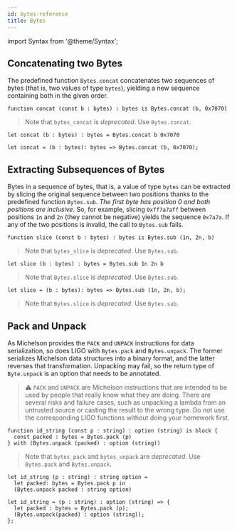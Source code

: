 ```yaml
---
id: bytes-reference
title: Bytes
---
```


import Syntax from '@theme/Syntax';

## Concatenating two Bytes

The predefined function `Bytes.concat` concatenates two sequences of
bytes (that is, two values of type `bytes`), yielding a new sequence
containing both in the given order.

<Syntax syntax="pascaligo">

```pascaligo group=bytes
function concat (const b : bytes) : bytes is Bytes.concat (b, 0x7070)
```

> Note that `bytes_concat` is *deprecated*. Use `Bytes.concat`.

</Syntax>
<Syntax syntax="cameligo">

```cameligo group=bytes
let concat (b : bytes) : bytes = Bytes.concat b 0x7070
```

</Syntax>
<Syntax syntax="reasonligo">

```reasonligo group=bytes
let concat = (b : bytes): bytes => Bytes.concat (b, 0x7070);
```

</Syntax>

## Extracting Subsequences of Bytes

Bytes in a sequence of bytes, that is, a value of type `bytes` can be
extracted by slicing the original sequence between two positions
thanks to the predefined function `Bytes.sub`. *The first byte has
position 0 and both positions are inclusive*. So, for example, slicing
`0xff7a7aff` between positions `1n` and `2n` (they cannot be negative)
yields the sequence `0x7a7a`. If any of the two positions is invalid,
the call to `Bytes.sub` fails.



<Syntax syntax="pascaligo">

```pascaligo group=bytes
function slice (const b : bytes) : bytes is Bytes.sub (1n, 2n, b)
```

> Note that `bytes_slice` is *deprecated*. Use `Bytes.sub`.

</Syntax>
<Syntax syntax="cameligo">

```cameligo group=bytes
let slice (b : bytes) : bytes = Bytes.sub 1n 2n b
```

> Note that `Bytes.slice` is *deprecated*. Use `Bytes.sub`.

</Syntax>
<Syntax syntax="reasonligo">

```reasonligo group=bytes
let slice = (b : bytes): bytes => Bytes.sub (1n, 2n, b);
```

> Note that `Bytes.slice` is *deprecated*. Use `Bytes.sub`.

</Syntax>



## Pack and Unpack

As Michelson provides the `PACK` and `UNPACK` instructions for data
serialization, so does LIGO with `Bytes.pack` and `Bytes.unpack`.  The
former serializes Michelson data structures into a binary format, and
the latter reverses that transformation. Unpacking may fail, so the
return type of `Byte.unpack` is an option that needs to be annotated.

> ⚠️ `PACK` and `UNPACK` are Michelson instructions that are intended
> to be used by people that really know what they are doing. There are
> several risks and failure cases, such as unpacking a lambda from an
> untrusted source or casting the result to the wrong type. Do not use
> the corresponding LIGO functions without doing your homework first.


<Syntax syntax="pascaligo">

```pascaligo group=a
function id_string (const p : string) : option (string) is block {
  const packed : bytes = Bytes.pack (p)
} with (Bytes.unpack (packed) : option (string))
```

> Note that `bytes_pack` and `bytes_unpack` are *deprecated*. Use
> `Bytes.pack` and `Bytes.unpack`.

</Syntax>
<Syntax syntax="cameligo">

```cameligo group=a
let id_string (p : string) : string option =
  let packed: bytes = Bytes.pack p in
  (Bytes.unpack packed : string option)
```

</Syntax>
<Syntax syntax="reasonligo">

```reasonligo group=a
let id_string = (p : string) : option (string) => {
  let packed : bytes = Bytes.pack (p);
  (Bytes.unpack(packed) : option (string));
};
```

</Syntax>

